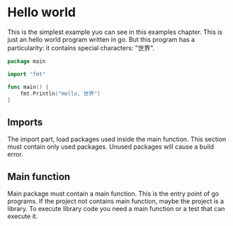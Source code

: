 # Hello world

This is the simplest example yuo can see in this examples chapter. This is just an hello world program written in go. But this program has a particularity: it contains special characters: "世界".

```go
package main

import "fmt"

func main() {
    fmt.Println("Hello, 世界")
}
```

## Imports

The import part, load packages used inside the main function. This section must contain only used packages. Unused packages will cause a build error.

## Main function

Main package must contain a main function. This is the entry point of go programs. If the project not contains main function, maybe the project is a library. To execute library code you need a main function or a test that can execute it.

